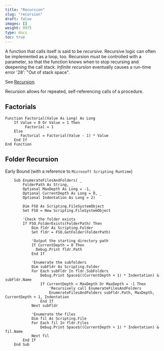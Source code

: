 ```yaml
---
title: "Recursion"
slug: "recursion"
draft: false
images: []
weight: 9975
type: docs
toc: true
---
```


A function that calls itself is said to be *recursive*. Recursive logic can often be implemented as a loop, too. Recursion must be controlled with a parameter, so that the function knows when to stop recursing and deepening the call stack. *Infinite recursion* eventually causes a run-time error '28': "Out of stack space".

See [Recursion](https://www.wikiod.com/vba/recursion).

Recursion allows for repeated, self-referencing calls of a procedure.

## Factorials
    Function Factorial(Value As Long) As Long
        If Value = 0 Or Value = 1 Then
             Factorial = 1
        Else
           Factorial = Factorial(Value - 1) * Value
        End If
    End Function

## Folder Recursion
Early Bound (with a reference to `Microsoft Scripting Runtime`)

        Sub EnumerateFilesAndFolders( _
            FolderPath As String, _
            Optional MaxDepth As Long = -1, _
            Optional CurrentDepth As Long = 0, _
            Optional Indentation As Long = 2)
          
            Dim FSO As Scripting.FileSystemObject
            Set FSO = New Scripting.FileSystemObject
            
            'Check the folder exists
            If FSO.FolderExists(FolderPath) Then
                Dim fldr As Scripting.Folder
                Set fldr = FSO.GetFolder(FolderPath)
                
                'Output the starting directory path
                If CurrentDepth = 0 Then
                  Debug.Print fldr.Path
                End If
                
                'Enumerate the subfolders
                Dim subFldr As Scripting.Folder
                For Each subFldr In fldr.SubFolders
                    Debug.Print Space$((CurrentDepth + 1) * Indentation) & subFldr.Name
                    If CurrentDepth < MaxDepth Or MaxDepth = -1 Then
                        'Recursively call EnumerateFilesAndFolders
                        EnumerateFilesAndFolders subFldr.Path, MaxDepth, CurrentDepth + 1, Indentation
                    End If
                Next subFldr
                
                'Enumerate the files
                Dim fil As Scripting.File
                For Each fil In fldr.Files
                    Debug.Print Space$((CurrentDepth + 1) * Indentation) & fil.Name
                Next fil
            End If
        End Sub

